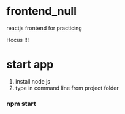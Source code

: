 # frontend_null
reactjs frontend for practicing

Hocus !!!

# start app 
1. install node js 
2. type in command line from project folder 
### npm start
